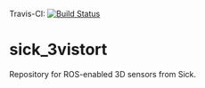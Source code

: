 Travis-CI: [![Build Status](https://travis-ci.org/SICKAG/sick_3vistort.svg?branch=indigo-devel)](https://travis-ci.org/SICKAG/sick_3vistort)

# sick_3vistort
Repository for ROS-enabled 3D sensors from Sick.
